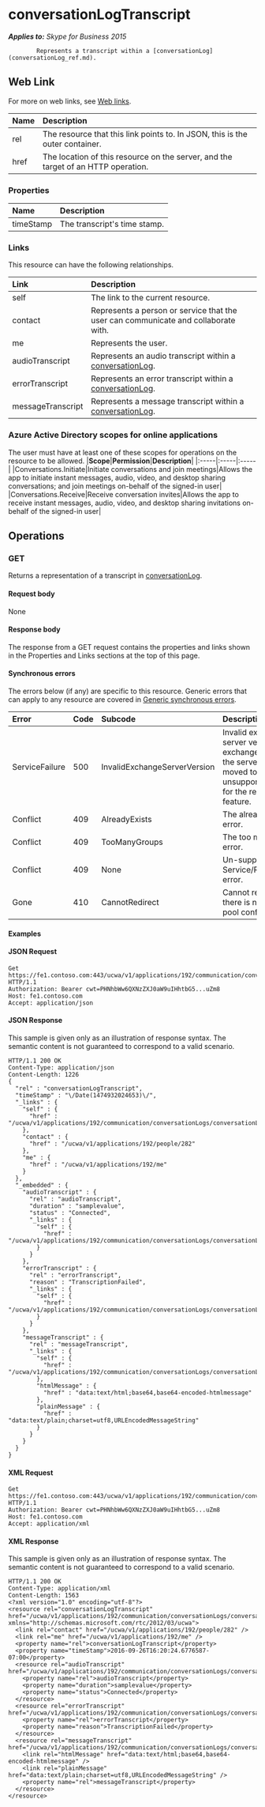 # conversationLogTranscript

 _**Applies to:** Skype for Business 2015_


            Represents a transcript within a [conversationLog](conversationLog_ref.md).
            

## Web Link
<a name = "sectionSection0"> </a>

For more on web links, see [Web links](WebLinks.md).


|**Name**|**Description**|
|:-----|:-----|
|rel|The resource that this link points to. In JSON, this is the outer container.|
|href|The location of this resource on the server, and the target of an HTTP operation.|

### Properties



|**Name**|**Description**|
|:-----|:-----|
|timeStamp|The transcript's time stamp.|

### Links



This resource can have the following relationships.

|**Link**|**Description**|
|:-----|:-----|
|self|The link to the current resource.|
|contact|Represents a person or service that the user can communicate and collaborate with.|
|me|Represents the user.|
|audioTranscript|Represents an audio transcript within a [conversationLog](conversationLog_ref.md).|
|errorTranscript|Represents an error transcript within a [conversationLog](conversationLog_ref.md).|
|messageTranscript|Represents a message transcript within a [conversationLog](conversationLog_ref.md).|

### Azure Active Directory scopes for online applications



The user must have at least one of these scopes for operations on the resource to be allowed.
|**Scope**|**Permission**|**Description**|
|:-----|:-----|:-----|
|Conversations.Initiate|Initiate conversations and join meetings|Allows the app to initiate instant messages, audio, video, and desktop sharing conversations; and join meetings on-behalf of the signed-in user|
|Conversations.Receive|Receive conversation invites|Allows the app to receive instant messages, audio, video, and desktop sharing invitations on-behalf of the signed-in user|

## Operations



<a name="sectionSection2"></a>

### GET




Returns a representation of a transcript in [conversationLog](conversationLog_ref.md).

#### Request body



None


#### Response body



The response from a GET request contains the properties and links shown in the Properties and Links sections at the top of this page.

#### Synchronous errors



The errors below (if any) are specific to this resource. Generic errors that can apply to any resource are covered in [Generic synchronous errors](GenericSynchronousErrors.md).

|**Error**|**Code**|**Subcode**|**Description**|
|:-----|:-----|:-----|:-----|
|ServiceFailure|500|InvalidExchangeServerVersion|Invalid exchange server version.The exchange mailbox of the server might have moved to an unsupported version for the required feature.|
|Conflict|409|AlreadyExists|The already exists error.|
|Conflict|409|TooManyGroups|The too many groups error.|
|Conflict|409|None|Un-supported Service/Resource/API error.|
|Gone|410|CannotRedirect|Cannot redirect since there is no back up pool configured.|

#### Examples




#### JSON Request




```
Get https://fe1.contoso.com:443/ucwa/v1/applications/192/communication/conversationLogs/conversationLog/conversationLogTranscripts/conversationLogTranscript HTTP/1.1
Authorization: Bearer cwt=PHNhbWw6QXNzZXJ0aW9uIHhtbG5...uZm8
Host: fe1.contoso.com
Accept: application/json

```


#### JSON Response



This sample is given only as an illustration of response syntax. The semantic content is not guaranteed to correspond to a valid scenario.
```
HTTP/1.1 200 OK
Content-Type: application/json
Content-Length: 1226
{
  "rel" : "conversationLogTranscript",
  "timeStamp" : "\/Date(1474932024653)\/",
  "_links" : {
    "self" : {
      "href" : "/ucwa/v1/applications/192/communication/conversationLogs/conversationLog/conversationLogTranscripts/conversationLogTranscript"
    },
    "contact" : {
      "href" : "/ucwa/v1/applications/192/people/282"
    },
    "me" : {
      "href" : "/ucwa/v1/applications/192/me"
    }
  },
  "_embedded" : {
    "audioTranscript" : {
      "rel" : "audioTranscript",
      "duration" : "samplevalue",
      "status" : "Connected",
      "_links" : {
        "self" : {
          "href" : "/ucwa/v1/applications/192/communication/conversationLogs/conversationLog/conversationLogTranscripts/conversationLogTranscript/audioTranscript"
        }
      }
    },
    "errorTranscript" : {
      "rel" : "errorTranscript",
      "reason" : "TranscriptionFailed",
      "_links" : {
        "self" : {
          "href" : "/ucwa/v1/applications/192/communication/conversationLogs/conversationLog/conversationLogTranscripts/conversationLogTranscript/errorTranscript"
        }
      }
    },
    "messageTranscript" : {
      "rel" : "messageTranscript",
      "_links" : {
        "self" : {
          "href" : "/ucwa/v1/applications/192/communication/conversationLogs/conversationLog/conversationLogTranscripts/conversationLogTranscript/messageTranscript"
        },
        "htmlMessage" : {
          "href" : "data:text/html;base64,base64-encoded-htmlmessage"
        },
        "plainMessage" : {
          "href" : "data:text/plain;charset=utf8,URLEncodedMessageString"
        }
      }
    }
  }
}
```


#### XML Request




```
Get https://fe1.contoso.com:443/ucwa/v1/applications/192/communication/conversationLogs/conversationLog/conversationLogTranscripts/conversationLogTranscript HTTP/1.1
Authorization: Bearer cwt=PHNhbWw6QXNzZXJ0aW9uIHhtbG5...uZm8
Host: fe1.contoso.com
Accept: application/xml

```


#### XML Response



This sample is given only as an illustration of response syntax. The semantic content is not guaranteed to correspond to a valid scenario.
```
HTTP/1.1 200 OK
Content-Type: application/xml
Content-Length: 1563
<?xml version="1.0" encoding="utf-8"?>
<resource rel="conversationLogTranscript" href="/ucwa/v1/applications/192/communication/conversationLogs/conversationLog/conversationLogTranscripts/conversationLogTranscript" xmlns="http://schemas.microsoft.com/rtc/2012/03/ucwa">
  <link rel="contact" href="/ucwa/v1/applications/192/people/282" />
  <link rel="me" href="/ucwa/v1/applications/192/me" />
  <property name="rel">conversationLogTranscript</property>
  <property name="timeStamp">2016-09-26T16:20:24.6776587-07:00</property>
  <resource rel="audioTranscript" href="/ucwa/v1/applications/192/communication/conversationLogs/conversationLog/conversationLogTranscripts/conversationLogTranscript/audioTranscript">
    <property name="rel">audioTranscript</property>
    <property name="duration">samplevalue</property>
    <property name="status">Connected</property>
  </resource>
  <resource rel="errorTranscript" href="/ucwa/v1/applications/192/communication/conversationLogs/conversationLog/conversationLogTranscripts/conversationLogTranscript/errorTranscript">
    <property name="rel">errorTranscript</property>
    <property name="reason">TranscriptionFailed</property>
  </resource>
  <resource rel="messageTranscript" href="/ucwa/v1/applications/192/communication/conversationLogs/conversationLog/conversationLogTranscripts/conversationLogTranscript/messageTranscript">
    <link rel="htmlMessage" href="data:text/html;base64,base64-encoded-htmlmessage" />
    <link rel="plainMessage" href="data:text/plain;charset=utf8,URLEncodedMessageString" />
    <property name="rel">messageTranscript</property>
  </resource>
</resource>
```


